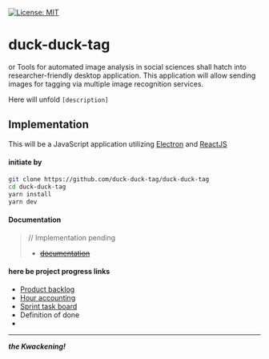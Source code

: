 [![License: MIT](https://img.shields.io/badge/License-MIT-yellow.svg)](https://opensource.org/licenses/MIT)

# duck-duck-tag
or Tools for automated image analysis in social sciences shall hatch into researcher-friendly desktop application. This application will allow sending images for tagging via multiple image recognition services.

Here will unfold `[description]`

## Implementation
This will be a JavaScript application utilizing [Electron](https://www.electronjs.org/) and [ReactJS](https://reactjs.org/)

#### initiate by

```bash
git clone https://github.com/duck-duck-tag/duck-duck-tag
cd duck-duck-tag
yarn install
yarn dev
```

#### Documentation
> // Implementation pending
>* [~~documentation~~](./documentation/)

#### here be project progress links

* [Product backlog](https://docs.google.com/spreadsheets/d/1ypMfZBOHwcXqzx_ehelTg8syBYQba85UtAmK6r7JvH8/edit?usp=sharing)
* [Hour accounting](https://docs.google.com/spreadsheets/d/1ypMfZBOHwcXqzx_ehelTg8syBYQba85UtAmK6r7JvH8/edit?usp=sharing)
* [Sprint task board](https://github.com/duck-duck-tag/duck-duck-tag/projects)
* Definition of done
* 
___
**_the Kwackening!_**

